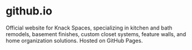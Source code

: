 # github.io
Official website for Knack Spaces, specializing in kitchen and bath remodels, basement finishes, custom closet systems, feature walls, and home organization solutions. Hosted on GitHub Pages.
